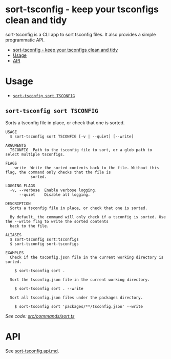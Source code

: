 # sort-tsconfig - keep your tsconfigs clean and tidy

sort-tsconfig is a CLI app to sort tsconfig files. It also provides a simple programmatic API.

<!-- toc -->
* [sort-tsconfig - keep your tsconfigs clean and tidy](#sort-tsconfig---keep-your-tsconfigs-clean-and-tidy)
* [Usage](#usage)
* [API](#api)
<!-- tocstop -->

# Usage

<!-- commands -->
* [`sort-tsconfig sort TSCONFIG`](#sort-tsconfig-sort-tsconfig)

## `sort-tsconfig sort TSCONFIG`

Sorts a tsconfig file in place, or check that one is sorted.

```
USAGE
  $ sort-tsconfig sort TSCONFIG [-v | --quiet] [--write]

ARGUMENTS
  TSCONFIG  Path to the tsconfig file to sort, or a glob path to select multiple tsconfigs.

FLAGS
  --write  Write the sorted contents back to the file. Without this flag, the command only checks that the file is
           sorted.

LOGGING FLAGS
  -v, --verbose  Enable verbose logging.
      --quiet    Disable all logging.

DESCRIPTION
  Sorts a tsconfig file in place, or check that one is sorted.

  By default, the command will only check if a tsconfig is sorted. Use the --write flag to write the sorted contents
  back to the file.

ALIASES
  $ sort-tsconfig sort:tsconfigs
  $ sort-tsconfig sort-tsconfigs

EXAMPLES
  Check if the tsconfig.json file in the current working directory is sorted.

    $ sort-tsconfig sort .

  Sort the tsconfig.json file in the current working directory.

    $ sort-tsconfig sort . --write

  Sort all tsconfig.json files under the packages directory.

    $ sort-tsconfig sort 'packages/**/tsconfig.json' --write
```

_See code: [src/commands/sort.ts](https://github.com/tylerbutler/tools-monorepo/blob/main/packages/sort-tsconfig/src/commands/sort.ts)_
<!-- commandsstop -->

# API

See [sort-tsconfig.api.md](./api-docs/sort-tsconfig.api.md).
